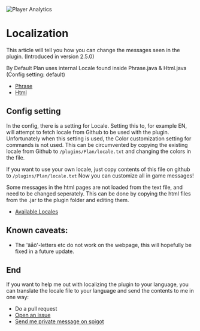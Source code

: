 ![Player Analytics](https://puu.sh/t8vin.png)
# Localization

This article will tell you how you can change the messages seen in the plugin.
(Introduced in version 2.5.0)

By Default Plan uses internal Locale found inside Phrase.java & Html.java (Config setting: default)

- [Phrase](https://github.com/Rsl1122/Plan-PlayerAnalytics/blob/master/Plan/src/main/java/com/djrapitops/plan/Phrase.java)
- [Html](https://github.com/Rsl1122/Plan-PlayerAnalytics/blob/master/Plan/src/main/java/com/djrapitops/plan/ui/Html.java)


## Config setting
In the config, there is a setting for Locale.
Setting this to, for example EN, will attempt to fetch locale from Github to be used with the plugin. 
Unfortunately when this setting is used, the Color customization setting for commands is not used. This can be circumvented by copying the existing locale from Github to `/plugins/Plan/locale.txt` and changing the colors in the file.

If you want to use your own locale, just copy contents of this file on github to `/plugins/Plan/locale.txt`
Now you can customize all in game messages!

Some messages in the html pages are not loaded from the text file, and need to be changed seperately.
This can be done by copying the html files from the .jar to the plugin folder and editing them.

- [Available Locales](https://github.com/Rsl1122/Plan-PlayerAnalytics/tree/master/Plan/localization)

## Known caveats:
- The 'äåö'-letters etc do not work on the webpage, this will hopefully be fixed in a future update.

## End
If you want to help me out with localizing the plugin to your language, you can translate the locale file to your language and send the contents to me in one way:
- Do a pull request 
- [Open an issue](https://github.com/Rsl1122/Plan-PlayerAnalytics/issues) 
- [Send me private message on spigot](https://www.spigotmc.org/members/rsl1122.122894/)
